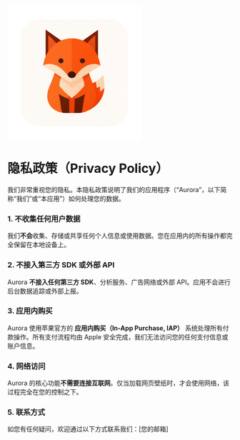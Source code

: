 <img src="../img/icon.png" alt="Icon" width="300">

# 隐私政策（Privacy Policy）

我们非常重视您的隐私。本隐私政策说明了我们的应用程序（“Aurora”，以下简称“我们”或“本应用”）如何处理您的数据。

### 1. 不收集任何用户数据
我们**不会**收集、存储或共享任何个人信息或使用数据。您在应用内的所有操作都完全保留在本地设备上。

### 2. 不接入第三方 SDK 或外部 API
Aurora **不接入任何第三方 SDK**、分析服务、广告网络或外部 API。应用不会进行后台数据追踪或外部上报。

### 3. 应用内购买
Aurora 使用苹果官方的 **应用内购买（In-App Purchase, IAP）** 系统处理所有付款操作。所有支付流程均由 Apple 安全完成，我们无法访问您的任何支付信息或账户信息。

### 4. 网络访问
Aurora 的核心功能**不需要连接互联网**。仅当加载网页壁纸时，才会使用网络，该过程完全在您的控制之下。

### 5. 联系方式
如您有任何疑问，欢迎通过以下方式联系我们：\[您的邮箱]


